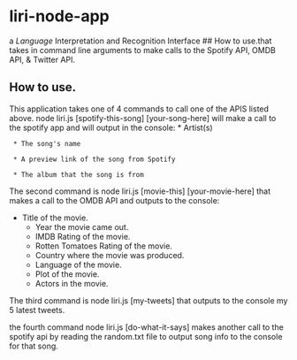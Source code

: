 # liri-node-app
a _Language_ Interpretation and Recognition Interface ## How to use.that takes in command line arguments to make calls to the 
Spotify API, OMDB API, & Twitter API.

## How to use.
This application takes one of 4 commands to call one of the APIS listed above. node liri.js [spotify-this-song] [your-song-here] will make a call to the spotify app and will output in the console: 
     * Artist(s)
     
     * The song's name
     
     * A preview link of the song from Spotify
     
     * The album that the song is from

The second command is node liri.js [movie-this] [your-movie-here] that makes a call to the OMDB API and outputs to the console:
  * Title of the movie.
       * Year the movie came out.
       * IMDB Rating of the movie.
       * Rotten Tomatoes Rating of the movie.
       * Country where the movie was produced.
       * Language of the movie.
       * Plot of the movie.
       * Actors in the movie.

The third command is node liri.js [my-tweets] that outputs to the console my 5 latest tweets.

the fourth command node liri.js [do-what-it-says] makes another call to the spotify api by reading the random.txt file to output song info to the console for that song.

